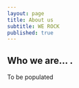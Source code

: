```yaml
---
layout: page
title: About us
subtitle: WE ROCK
published: true
---
```


## Who we are... .

To be populated 
